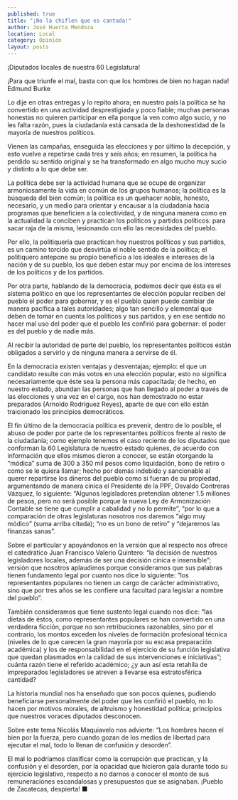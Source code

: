 ```yaml
---
published: true
title: "¡No la chiflen que es cantada!"
author: José Huerta Mendoza
location: Local
category: Opinión
layout: posts
---
```


¡Diputados locales de nuestra 60 Legislatura!

¡Para que triunfe el mal, basta con que
los hombres de bien no hagan nada!
Edmund Burke

Lo dije en otras entregas y lo repito ahora; en nuestro país la política se ha convertido en una actividad desprestigiada y poco fiable; muchas personas honestas no quieren participar en ella porque la ven como algo sucio, y no les falta razón, pues la ciudadanía está cansada de la deshonestidad de la mayoría de nuestros políticos.

Vienen las campañas, enseguida las elecciones y por último la decepción, y esto vuelve a repetirse cada tres y seis años; en resumen, la política ha perdido su sentido original y se ha transformado en algo mucho muy sucio y distinto a lo que debe ser.

La política debe ser la actividad humana que se ocupe de organizar armoniosamente la vida en común de los grupos humanos; la política es la búsqueda del bien común; la política es un quehacer noble, honesto, necesario, y un medio para orientar y encausar a la ciudadanía hacia programas que beneficien a la colectividad, y de ninguna manera como en la actualidad la conciben y practican los políticos y partidos políticos: para sacar raja de la misma, lesionando con ello las necesidades del pueblo.

Por ello, la politiquería que practican hoy nuestros políticos y sus partidos, es un camino torcido que desvirtúa el noble sentido de la política; el politiquero antepone su propio beneficio a los ideales e intereses de la nación y de su pueblo, los que deben estar muy por encima de los intereses de los políticos y de los partidos.

Por otra parte, hablando de la democracia, podemos decir que ésta es el sistema político en que los representantes de elección popular reciben del pueblo el poder para gobernar, y es el pueblo quien puede cambiar de manera pacífica a tales autoridades; algo tan sencillo y elemental que deben de tomar en cuenta los políticos y sus partidos, y en ese sentido no hacer mal uso del poder que el pueblo les confirió para gobernar: el poder es del pueblo y de nadie más.

Al recibir la autoridad de parte del pueblo, los representantes políticos están obligados a servirlo y de ninguna manera a servirse de él.

En la democracia existen ventajas y desventajas; ejemplo: el que un candidato resulte con más votos en una elección popular, esto no significa necesariamente que éste sea la persona más capacitada; de hecho, en nuestro estado, abundan las personas que han llegado al poder a través de las elecciones y una vez en el cargo, nos han demostrado no estar preparados (Arnoldo Rodríguez Reyes), aparte de que con ello están traicionado los principios democráticos.

El fin último de la democracia política es prevenir, dentro de lo posible, el abuso de poder por parte de los representantes políticos frente al resto de la ciudadanía; como ejemplo tenemos el caso reciente de los diputados que conforman la 60 Legislatura de nuestro estado quienes, de acuerdo con información que ellos mismos dieron a conocer, se están otorgando la “módica” suma de 300 a 350 mil pesos como liquidación, bono de retiro o como se le quiera llamar; hecho por demás indebido y sancionable al querer repartirse los dineros del pueblo como si fueran de su propiedad, argumentando de manera cínica el Presidente de la PPF, Osvaldo Contreras Vázquez, lo siguiente: “Algunos legisladores pretendían obtener 1.5 millones de pesos, pero no será posible porque la nueva Ley de Armonización Contable se tiene que cumplir a cabalidad y no lo permite”, “por lo que a comparación de otras legislaturas nosotros nos daremos “algo muy módico” (suma arriba citada); “no es un bono de retiro” y “dejaremos las finanzas sanas”. 

Sobre el particular y apoyándonos en la versión que al respecto nos ofrece el catedrático Juan Francisco Valerio Quintero: “la decisión de nuestros legisladores locales, además de ser una decisión cínica e insensible”; versión que nosotros aplaudimos porque consideramos que sus palabras tienen fundamento legal por cuanto nos dice lo siguiente: “los representantes populares no tienen un cargo de carácter administrativo, sino que por tres años se les confiere una facultad para legislar a nombre del pueblo”.

También consideramos que tiene sustento legal cuando nos dice: “las dietas de éstos, como representantes populares se han convertido en una verdadera ficción, porque no son retribuciones razonables, sino por el contrario, los montos exceden los niveles de formación profesional técnica (niveles de lo que carecen la gran mayoría por su escasa preparación académica) y los de responsabilidad en el ejercicio de su función legislativa que quedan plasmados en la calidad de sus intervenciones e iniciativas”; cuánta razón tiene el referido académico; ¿y aun así esta retahíla de impreparados legisladores se atreven a llevarse esa estratosférica cantidad?

La historia mundial nos ha enseñado que son pocos quienes, pudiendo beneficiarse personalmente del poder que les confirió el pueblo, no lo hacen por motivos morales, de altruismo y honestidad política; principios que nuestros voraces diputados desconocen.

Sobre este tema Nicolás Maquiavelo nos advierte: “Los hombres hacen el bien por la fuerza, pero cuando gozan de los medios de libertad para ejecutar el mal, todo lo llenan de confusión y desorden”. 

El mal lo podríamos clasificar como la corrupción que practican, y la confusión y el desorden, por la opacidad que hicieron gala durante todo su ejercicio legislativo, respecto a no darnos a conocer el monto de sus remuneraciones escandalosas y presupuestos que se asignaban. ¡Pueblo de Zacatecas, despierta! ■

